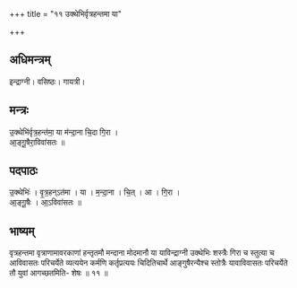 +++
title = "११ उक्थेभिर्वृत्रहन्तमा या"

+++
## अधिमन्त्रम्
इन्द्राग्नी। वसिष्ठः। गायत्री।

## मन्त्रः
उ॒क्थेभि॑र्वृत्र॒हन्त॑मा॒ या म॑न्दा॒ना चि॒दा गि॒रा ।  
आ॒ङ्गू॒षैरा॒विवा॑सतः ॥

## पदपाठः
उ॒क्थेभिः॑ । वृ॒त्र॒हन्ऽत॑मा । या । म॒न्दा॒ना । चि॒त् । आ । गि॒रा ।  
आ॒ङ्गू॒षैः । आ॒ऽविवा॑सतः ॥

## भाष्यम्
वृत्रहन्तमा वृत्राणामावरकाणां हन्तृतमौ मन्दाना मोदमानौ या याविन्द्राग्नी उक्थेभिः शस्त्रैः गिरा च स्तुत्या च आविवासतः परिचर्येते व्यत्ययेन कर्मणि कर्तृप्रत्ययः चिदितिचार्थे आङ्गुषैरन्यैश्च स्तोत्रैः यावाविवासतः परिचर्येते तौ युवां आगच्छतमिति- शेषः ॥ ११ ॥